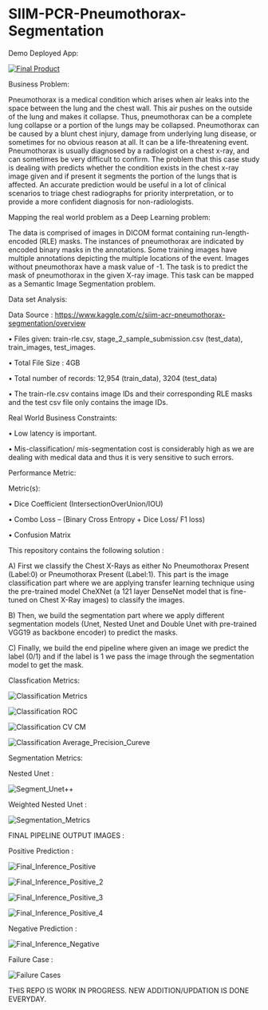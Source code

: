 # SIIM-PCR-Pneumothorax-Segmentation

Demo Deployed App:

[![Final Product](https://img.youtube.com/vi/t737eVOKeOY/0.jpg)](https://youtu.be/t737eVOKeOY "Click to play")

Business Problem:

Pneumothorax is a medical condition which arises when air leaks into the space between the lung and the chest wall. This air pushes on the outside of the lung and makes it collapse. Thus, pneumothorax can be a complete lung collapse or a portion of the lungs may be collapsed. Pneumothorax can be caused by a blunt chest injury, damage from underlying lung disease, or sometimes for no obvious reason at all. It can be a life-threatening event.
Pneumothorax is usually diagnosed by a radiologist on a chest x-ray, and can sometimes be very difficult to confirm. The problem that this case study is dealing with predicts whether the condition exists in the chest x-ray image given and if present it segments the portion of the lungs that is affected. An accurate prediction would be useful in a lot of clinical scenarios to triage chest radiographs for priority interpretation, or to provide a more confident diagnosis for non-radiologists.

Mapping the real world problem as a Deep Learning problem:

The data is comprised of images in DICOM format containing run-length-encoded (RLE) masks. The instances of pneumothorax are indicated by encoded binary masks in the annotations. Some training images have multiple annotations depicting the multiple locations of the event. Images without pneumothorax have a mask value of -1. The task is to predict the mask of pneumothorax in the given X-ray image. This task can be mapped as a Semantic Image Segmentation problem.

Data set Analysis:

Data Source : https://www.kaggle.com/c/siim-acr-pneumothorax-segmentation/overview

•	Files given:  train-rle.csv, stage_2_sample_submission.csv (test_data), train_images, test_images.

•	Total File Size : 4GB

•	Total number of records: 12,954 (train_data), 3204 (test_data)

•	The train-rle.csv contains image IDs and their corresponding RLE masks and the test csv file only contains the image IDs.

Real World Business Constraints: 

•	Low latency is important.

•	Mis-classification/ mis-segmentation cost is considerably high as we are dealing with medical data and thus it is very sensitive to such errors.

Performance Metric:

Metric(s):

•	Dice Coefficient  (IntersectionOverUnion/IOU)

•	Combo Loss – (Binary Cross Entropy + Dice Loss/ F1 loss)

•	Confusion Matrix

This repository contains the following solution :

A) First we classify the Chest X-Rays as either No Pneumothorax Present (Label:0) or Pneumothorax Present (Label:1). This part is the image classification part where we are applying transfer learning technique using the pre-trained model CheXNet (a 121 layer DenseNet model that is fine-tuned on Chest X-Ray images) to classify the images.

B) Then, we build the segmentation part where we apply different segmentation models (Unet, Nested Unet and Double Unet with pre-trained VGG19 as backbone encoder) to predict the masks.

C) Finally, we build the end pipeline where given an image we predict the label (0/1) and if the label is 1 we pass the image through the segmentation model to get the mask.

Classfication Metrics:

![Classification Metrics](https://user-images.githubusercontent.com/56768652/112884926-bac42e00-90ed-11eb-84f4-17b9424f8d7c.JPG)

![Classification ROC](https://user-images.githubusercontent.com/56768652/112884975-ca437700-90ed-11eb-86b7-a6535da10f6e.JPG)

![Classification CV CM](https://user-images.githubusercontent.com/56768652/112884991-cfa0c180-90ed-11eb-86ba-1483ff72cacd.JPG)

![Classification Average_Precision_Cureve](https://user-images.githubusercontent.com/56768652/112885011-d62f3900-90ed-11eb-94db-49188c926daf.JPG)

Segmentation Metrics:

Nested Unet :

![Segment_Unet++](https://user-images.githubusercontent.com/56768652/112885100-f232da80-90ed-11eb-8bd9-ee7380733d54.JPG)

Weighted Nested Unet :

![Segmentation_Metrics](https://user-images.githubusercontent.com/56768652/113031343-3684b000-91ac-11eb-9951-46a4e3fe2503.JPG)

FINAL PIPELINE OUTPUT IMAGES :

Positive Prediction :

![Final_Inference_Positive](https://user-images.githubusercontent.com/56768652/113337367-4f749900-9345-11eb-8b8a-b8088f3630a2.JPG)

![Final_Inference_Positive_2](https://user-images.githubusercontent.com/56768652/113337385-56031080-9345-11eb-84ce-0713d4039dea.JPG)

![Final_Inference_Positive_3](https://user-images.githubusercontent.com/56768652/113337684-c14ce280-9345-11eb-9e7b-7e91a96375e4.JPG)

![Final_Inference_Positive_4](https://user-images.githubusercontent.com/56768652/113337695-c447d300-9345-11eb-8cc5-6bdb104e1cd3.JPG)

Negative Prediction :

![Final_Inference_Negative](https://user-images.githubusercontent.com/56768652/113337752-d590df80-9345-11eb-9f44-d02f47df30e7.JPG)

Failure Case :

![Failure Cases](https://user-images.githubusercontent.com/56768652/113337777-dd508400-9345-11eb-893d-7535ef148490.JPG)

THIS REPO IS WORK IN PROGRESS. NEW ADDITION/UPDATION IS DONE EVERYDAY.
